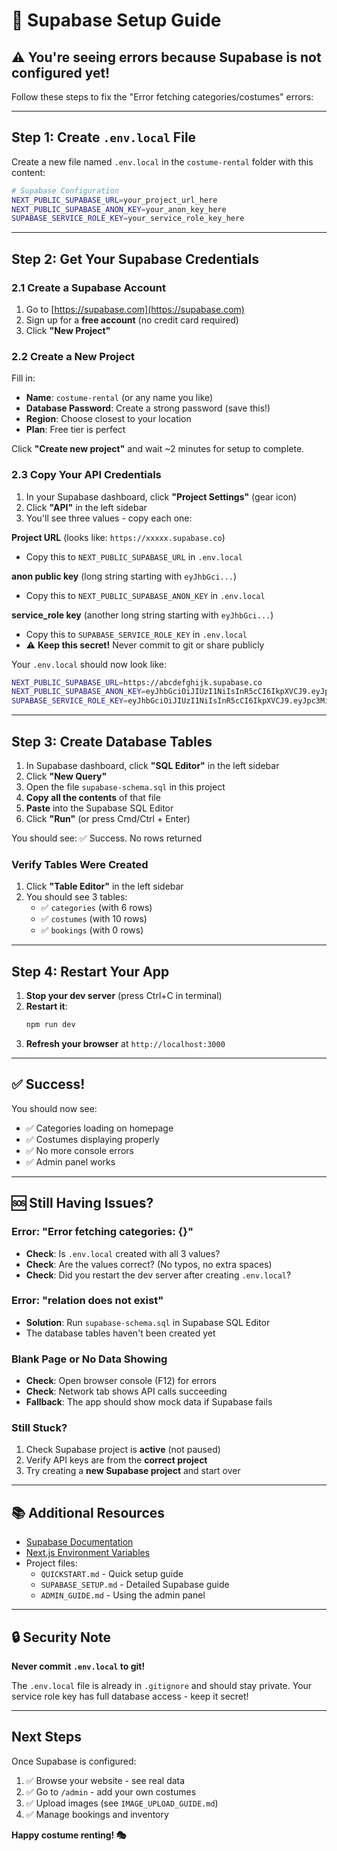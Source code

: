 # 🚀 Supabase Setup Guide

## ⚠️ You're seeing errors because Supabase is not configured yet!

Follow these steps to fix the "Error fetching categories/costumes" errors:

---

## Step 1: Create `.env.local` File

Create a new file named `.env.local` in the `costume-rental` folder with this content:

```bash
# Supabase Configuration
NEXT_PUBLIC_SUPABASE_URL=your_project_url_here
NEXT_PUBLIC_SUPABASE_ANON_KEY=your_anon_key_here
SUPABASE_SERVICE_ROLE_KEY=your_service_role_key_here
```

---

## Step 2: Get Your Supabase Credentials

### 2.1 Create a Supabase Account
1. Go to [https://supabase.com](https://supabase.com)
2. Sign up for a **free account** (no credit card required)
3. Click **"New Project"**

### 2.2 Create a New Project
Fill in:
- **Name**: `costume-rental` (or any name you like)
- **Database Password**: Create a strong password (save this!)
- **Region**: Choose closest to your location
- **Plan**: Free tier is perfect

Click **"Create new project"** and wait ~2 minutes for setup to complete.

### 2.3 Copy Your API Credentials
1. In your Supabase dashboard, click **"Project Settings"** (gear icon)
2. Click **"API"** in the left sidebar
3. You'll see three values - copy each one:

**Project URL** (looks like: `https://xxxxx.supabase.co`)
- Copy this to `NEXT_PUBLIC_SUPABASE_URL` in `.env.local`

**anon public key** (long string starting with `eyJhbGci...`)
- Copy this to `NEXT_PUBLIC_SUPABASE_ANON_KEY` in `.env.local`

**service_role key** (another long string starting with `eyJhbGci...`)
- Copy this to `SUPABASE_SERVICE_ROLE_KEY` in `.env.local`
- ⚠️ **Keep this secret!** Never commit to git or share publicly

Your `.env.local` should now look like:
```bash
NEXT_PUBLIC_SUPABASE_URL=https://abcdefghijk.supabase.co
NEXT_PUBLIC_SUPABASE_ANON_KEY=eyJhbGciOiJIUzI1NiIsInR5cCI6IkpXVCJ9.eyJpc3MiOi...
SUPABASE_SERVICE_ROLE_KEY=eyJhbGciOiJIUzI1NiIsInR5cCI6IkpXVCJ9.eyJpc3MiOi...
```

---

## Step 3: Create Database Tables

1. In Supabase dashboard, click **"SQL Editor"** in the left sidebar
2. Click **"New Query"**
3. Open the file `supabase-schema.sql` in this project
4. **Copy all the contents** of that file
5. **Paste** into the Supabase SQL Editor
6. Click **"Run"** (or press Cmd/Ctrl + Enter)

You should see: ✅ Success. No rows returned

### Verify Tables Were Created
1. Click **"Table Editor"** in the left sidebar
2. You should see 3 tables:
   - ✅ `categories` (with 6 rows)
   - ✅ `costumes` (with 10 rows)
   - ✅ `bookings` (with 0 rows)

---

## Step 4: Restart Your App

1. **Stop your dev server** (press Ctrl+C in terminal)
2. **Restart it**:
   ```bash
   npm run dev
   ```
3. **Refresh your browser** at `http://localhost:3000`

---

## ✅ Success!

You should now see:
- ✅ Categories loading on homepage
- ✅ Costumes displaying properly
- ✅ No more console errors
- ✅ Admin panel works

---

## 🆘 Still Having Issues?

### Error: "Error fetching categories: {}"
- **Check**: Is `.env.local` created with all 3 values?
- **Check**: Are the values correct? (No typos, no extra spaces)
- **Check**: Did you restart the dev server after creating `.env.local`?

### Error: "relation does not exist"
- **Solution**: Run `supabase-schema.sql` in Supabase SQL Editor
- The database tables haven't been created yet

### Blank Page or No Data Showing
- **Check**: Open browser console (F12) for errors
- **Check**: Network tab shows API calls succeeding
- **Fallback**: The app should show mock data if Supabase fails

### Still Stuck?
1. Check Supabase project is **active** (not paused)
2. Verify API keys are from the **correct project**
3. Try creating a **new Supabase project** and start over

---

## 📚 Additional Resources

- [Supabase Documentation](https://supabase.com/docs)
- [Next.js Environment Variables](https://nextjs.org/docs/basic-features/environment-variables)
- Project files:
  - `QUICKSTART.md` - Quick setup guide
  - `SUPABASE_SETUP.md` - Detailed Supabase guide
  - `ADMIN_GUIDE.md` - Using the admin panel

---

## 🔒 Security Note

**Never commit `.env.local` to git!**

The `.env.local` file is already in `.gitignore` and should stay private.
Your service role key has full database access - keep it secret!

---

## Next Steps

Once Supabase is configured:
1. ✅ Browse your website - see real data
2. ✅ Go to `/admin` - add your own costumes
3. ✅ Upload images (see `IMAGE_UPLOAD_GUIDE.md`)
4. ✅ Manage bookings and inventory

**Happy costume renting! 🎭**

